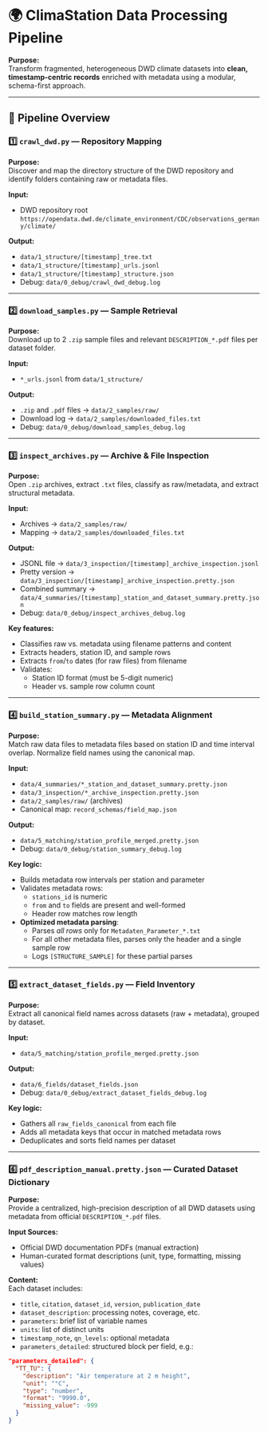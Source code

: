 # 🌍 ClimaStation Data Processing Pipeline

**Purpose:**  
Transform fragmented, heterogeneous DWD climate datasets into **clean, timestamp-centric records** enriched with metadata using a modular, schema-first approach.

---

## 🧭 Pipeline Overview

### 1️⃣ `crawl_dwd.py` — **Repository Mapping**

**Purpose:**  
Discover and map the directory structure of the DWD repository and identify folders containing raw or metadata files.

**Input:**  
- DWD repository root  
  `https://opendata.dwd.de/climate_environment/CDC/observations_germany/climate/`

**Output:**  
- `data/1_structure/[timestamp]_tree.txt`  
- `data/1_structure/[timestamp]_urls.jsonl`  
- `data/1_structure/[timestamp]_structure.json`  
- Debug: `data/0_debug/crawl_dwd_debug.log`

---

### 2️⃣ `download_samples.py` — **Sample Retrieval**

**Purpose:**  
Download up to 2 `.zip` sample files and relevant `DESCRIPTION_*.pdf` files per dataset folder.

**Input:**  
- `*_urls.jsonl` from `data/1_structure/`

**Output:**  
- `.zip` and `.pdf` files → `data/2_samples/raw/`  
- Download log → `data/2_samples/downloaded_files.txt`  
- Debug: `data/0_debug/download_samples_debug.log`

---

### 3️⃣ `inspect_archives.py` — **Archive & File Inspection**

**Purpose:**  
Open `.zip` archives, extract `.txt` files, classify as raw/metadata, and extract structural metadata.

**Input:**  
- Archives → `data/2_samples/raw/`  
- Mapping → `data/2_samples/downloaded_files.txt`

**Output:**  
- JSONL file → `data/3_inspection/[timestamp]_archive_inspection.jsonl`  
- Pretty version → `data/3_inspection/[timestamp]_archive_inspection.pretty.json`  
- Combined summary → `data/4_summaries/[timestamp]_station_and_dataset_summary.pretty.json`  
- Debug: `data/0_debug/inspect_archives_debug.log`

**Key features:**  
- Classifies raw vs. metadata using filename patterns and content  
- Extracts headers, station ID, and sample rows  
- Extracts `from`/`to` dates (for raw files) from filename  
- Validates:  
  - Station ID format (must be 5-digit numeric)  
  - Header vs. sample row column count

---

### 4️⃣ `build_station_summary.py` — **Metadata Alignment**

**Purpose:**  
Match raw data files to metadata files based on station ID and time interval overlap. Normalize field names using the canonical map.

**Input:**  
- `data/4_summaries/*_station_and_dataset_summary.pretty.json`  
- `data/3_inspection/*_archive_inspection.pretty.json`  
- `data/2_samples/raw/` (archives)  
- Canonical map: `record_schemas/field_map.json`

**Output:**  
- `data/5_matching/station_profile_merged.pretty.json`  
- Debug: `data/0_debug/station_summary_debug.log`

**Key logic:**  
- Builds metadata row intervals per station and parameter  
- Validates metadata rows:  
  - `stations_id` is numeric  
  - `from` and `to` fields are present and well-formed  
  - Header row matches row length  
- **Optimized metadata parsing**:  
  - Parses *all rows* only for `Metadaten_Parameter_*.txt`  
  - For all other metadata files, parses only the header and a single sample row  
  - Logs `[STRUCTURE_SAMPLE]` for these partial parses

---

### 5️⃣ `extract_dataset_fields.py` — **Field Inventory**

**Purpose:**  
Extract all canonical field names across datasets (raw + metadata), grouped by dataset.

**Input:**  
- `data/5_matching/station_profile_merged.pretty.json`

**Output:**  
- `data/6_fields/dataset_fields.json`  
- Debug: `data/0_debug/extract_dataset_fields_debug.log`

**Key logic:**  
- Gathers all `raw_fields_canonical` from each file  
- Adds all metadata keys that occur in matched metadata rows  
- Deduplicates and sorts field names per dataset

---

### 6️⃣ `pdf_description_manual.pretty.json` — **Curated Dataset Dictionary**

**Purpose:**  
Provide a centralized, high-precision description of all DWD datasets using metadata from official `DESCRIPTION_*.pdf` files.

**Input Sources:**  
- Official DWD documentation PDFs (manual extraction)  
- Human-curated format descriptions (unit, type, formatting, missing values)

**Content:**  
Each dataset includes:
- `title`, `citation`, `dataset_id`, `version`, `publication_date`  
- `dataset_description`: processing notes, coverage, etc.  
- `parameters`: brief list of variable names  
- `units`: list of distinct units  
- `timestamp_note`, `qn_levels`: optional metadata  
- `parameters_detailed`: structured block per field, e.g.:

```json
"parameters_detailed": {
  "TT_TU": {
    "description": "Air temperature at 2 m height",
    "unit": "°C",
    "type": "number",
    "format": "9990.0",
    "missing_value": -999
  }
}
